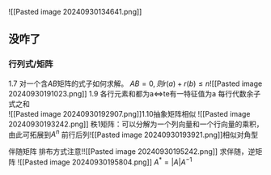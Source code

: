 ![[Pasted image 20240930134641.png]]

## 没咋了
### 行列式/矩阵
1.7 对一个含$AB$矩阵的式子如何求解。
$AB=0,则r(a)+r(b)\le n$![[Pasted image 20240930191023.png]]
1.9 各行元素和都为a$\Leftrightarrow$te有一特征值为a
每行代数余子式之和  
![[Pasted image 20240930192907.png]]1.10抽象矩阵相似
![[Pasted image 20240930193242.png]]
秩1矩阵：可以分解为一个列向量和一个行向量的乘积，由此可拓展到$A^n$ 前行后列![[Pasted image 20240930193921.png]]相似对角型
 
伴随矩阵
排布方式注意!![[Pasted image 20240930195242.png]]
求伴随，逆矩阵  ![[Pasted image 20240930195804.png]]
$A^*=|A|A^{-1}$
  